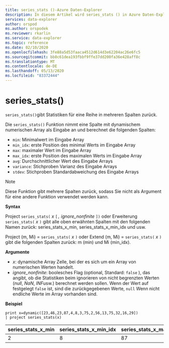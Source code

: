 ```yaml
---
title: series_stats ()-Azure Daten-Explorer
description: In diesem Artikel wird series_stats () in Azure Daten-Explorer beschrieben.
services: data-explorer
author: orspod
ms.author: orspodek
ms.reviewer: rkarlin
ms.service: data-explorer
ms.topic: reference
ms.date: 02/10/2020
ms.openlocfilehash: 3fe88a5d53faaca4512d614d3e62204ac26e6fc5
ms.sourcegitcommit: bb8c61dea193fbbf9ffe37dd200fa36e428aff8c
ms.translationtype: MT
ms.contentlocale: de-DE
ms.lasthandoff: 05/13/2020
ms.locfileid: "83372444"
---
```

# <a name="series_stats"></a>series_stats()

`series_stats()`gibt Statistiken für eine Reihe in mehreren Spalten zurück.  

Die `series_stats()` Funktion nimmt eine Spalte mit dynamischem numerischen Array als Eingabe an und berechnet die folgenden Spalten:
* `min`: Minimalwert im Eingabe Array
* `min_idx`: erste Position des minimal Werts im Eingabe Array
* `max`: maximaler Wert im Eingabe Array
* `max_idx`: erste Position des maximalen Werts im Eingabe Array
* `avg`: Durchschnittlicher Wert des Eingabe Arrays
* `variance`: Stichproben Varianz des Eingabe Arrays
* `stdev`: Stichproben Standardabweichung des Eingabe Arrays

> [!NOTE] 
> Diese Funktion gibt mehrere Spalten zurück, sodass Sie nicht als Argument für eine andere Funktion verwendet werden kann.

**Syntax**

Project `series_stats(` *x* `[,` *ignore_nonfinite* `])` oder Erweiterung `series_stats(` *x* `)` gibt alle oben erwähnten Spalten mit den folgenden Namen zurück: series_stats_x_min, series_stats_x_min_idx und usw.
 
Project (m, Mi) = `series_stats(` *x* `)` oder Extend (m, Mi) = `series_stats(` *x* `)` gibt die folgenden Spalten zurück: m (min) und Mi (min_idx).

**Argumente**

* *x*: dynamische Array Zelle, bei der es sich um ein Array von numerischen Werten handelt. 
* *ignore_nonfinite*: boolesches Flag (optional, Standard: `false` ), das angibt, ob die Statistiken beim ignorieren von nicht begrenzten Werten (*null*, *NaN*, *INF*usw.) berechnet werden sollen. Wenn der Wert auf festgelegt `false` ist, sind die zurückgegebenen Werte, `null` Wenn nicht endliche Werte im Array vorhanden sind.

**Beispiel**

<!-- csl: https://help.kusto.windows.net:443/Samples -->
```kusto
print x=dynamic([23,46,23,87,4,8,3,75,2,56,13,75,32,16,29]) 
| project series_stats(x)

```

|series_stats_x_min|series_stats_x_min_idx|series_stats_x_max|series_stats_x_max_idx|series_stats_x_avg|series_stats_x_stdev|series_stats_x_variance|
|---|---|---|---|---|---|---|
|2|8|87|3|32,8|28.5036338535483|812.457142857143|
